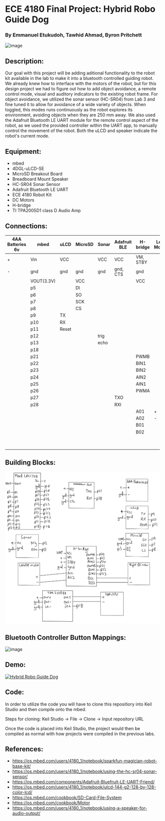 # ECE 4180 Final Project: Hybrid Robo Guide Dog
### By Emmanuel Etukudoh, Tawhid Ahmad, Byron Pritchett

<img width="500" alt="image" src="[https://github.com/emmanuel-et/mbedHybridRoboGuideDog/assets/115197111/76860d23-350b-44e5-b7e7-139218079771](https://github.com/emmanuel-et/mbedHybridRoboGuideDog/assets/115197111/5e03c8c0-b287-4cc9-adef-21153676a905)">

## Description: 
Our goal with this project will be adding aditional functionality to the robot kit available in the lab to make it into a bluetooth controlled guiding robot. We already knew how to interface with the motors of the robot, but for this design project we had to figure out how to add object avoidance, a remote control mode, visual and auditory indicators to the existing robot frame. For object avoidance, we utilized the sonar sensor (HC-SR04) from Lab 3 and fine tuned it to allow for avoidance of a wide variety of objects. When toggled, this modes runs continuously as the robot explores its environment, avoiding objects when they are 250 mm away. We also used the Adafruit Bluetooth LE UART module for the remote control aspect of the robot, as we used the provided controller within the UART app, to manually control the movement of the robot. Both the uLCD and speaker indicate the robot's current mode.

## Equipment:
* mbed
* 4DGL-uLCD-SE
* MicroSD Breakout Board
* Breadboard Mount Speaker
* HC-SR04 Sonar Sensor
* Adafruit Bluetooth LE UART
* ECE 4180 Robot Kit
* DC Motors
* H-bridge
* TI TPA2005D1 class D Audio Amp

## Connections:
| 4AA Batteries 6v | mbed | uLCD | MicroSD | Sonar | Adafruit BLE | H-bridge | Left Motor | Right Motor | TPA2005D1 | Speaker |
| --- | --- | --- | --- | --- | --- | --- | --- | --- | --- | --- |
|+     |Vin     |VCC     |     |VCC     |VCC     |VM, STBY     |     |     |pwr +     |
|-     |gnd     |gnd     |gnd     |gnd     |gnd, CTS     |gnd     |     |     |pwr -, in -     |
|     |VOUT(3.3V)     |     |VCC     |     |     |VCC     |     |     |     |
|     |p5     |     |DI     |     |     |     |     |     |     |
|     |p6     |     |SO     |     |     |     |     |     |     |
|     |p7     |     |SCK     |     |     |     |     |     |     |
|     |p8     |     |CS     |     |     |     |     |     |     |
|     |p9     |TX     |     |     |     |     |     |     |     |
|     |p10     |RX     |     |     |     |     |     |     |     |
|     |p11     |Reset     |     |     |     |     |     |     |     |
|     |p12     |     |     |trig     |     |     |     |     |     |
|     |p13     |     |     |echo     |     |     |     |     |     |
|     |p18     |     |     |     |     |     |     |     |in +     |
|     |p21     |     |     |     |     |PWMB     |     |     |     |
|     |p22     |     |     |     |     |BIN1     |     |     |     |
|     |p23     |     |     |     |     |BIN2     |     |     |     |
|     |p24     |     |     |     |     |AIN2     |     |     |     |
|     |p25     |     |     |     |     |AIN1     |     |     |     |
|     |p26     |     |     |     |     |PWMA     |     |     |     |
|     |p27     |     |     |     |TXO     |     |     |     |     |
|     |p28     |     |     |     |RXI     |     |     |     |     |
|     |     |     |     |     |     |A01     |+     |     |     |
|     |     |     |     |     |     |A02     |-     |     |     |
|     |     |     |     |     |     |B01     |     |+     |     |
|     |     |     |     |     |     |B02     |     |-     |     |
|     |     |     |     |     |     |     |     |     |out +     |+
|     |     |     |     |     |     |     |     |     |out -     |-

## Building Blocks:
![alt text](building_blocks.jpg)

## Bluetooth Controller Button Mappings:
<img width="482" alt="image" src="https://github.com/emmanuel-et/mbedHybridRoboGuideDog/assets/115197111/76860d23-350b-44e5-b7e7-139218079771">


## Demo:
[![Hybrid Robo Guide Dog](https://img.youtube.com/vi/gChOEI6QFl4/0.jpg)](https://www.youtube.com/watch?v=gChOEI6QFl4 "Hybrid Robo Guide Dog")

## Code:
In order to utilize the code you will have to clone this repositiory into Keil Studio and then compile onto the mbed. 

Steps for cloning:
Keil Studio -> File -> Clone -> Input repository URL 

Once the code is placed into Keil Studio, the project would then be compiled as normal with how projects were compiled in the previous labs. 

## References:
* https://os.mbed.com/users/4180_1/notebook/sparkfun-magician-robot-base-kit/
* https://os.mbed.com/users/4180_1/notebook/using-the-hc-sr04-sonar-sensor/
* https://os.mbed.com/components/Adafruit-Bluefruit-LE-UART-Friend/
* https://os.mbed.com/users/4180_1/notebook/ulcd-144-g2-128-by-128-color-lcd/
* https://os.mbed.com/cookbook/SD-Card-File-System
* https://os.mbed.com/cookbook/Motor
* https://os.mbed.com/users/4180_1/notebook/using-a-speaker-for-audio-output/
